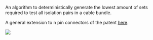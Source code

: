 An algorithm to deterministically generate the lowest amount of sets required to test all isolation pairs in a cable bundle.

A general extension to n pin connectors of the patent [here](https://patents.google.com/patent/US20020171434A1/en).

![](https://patentimages.storage.googleapis.com/c6/e8/2c/de497f8c3505b4/US20020171434A1-20021121-D00000.png)
